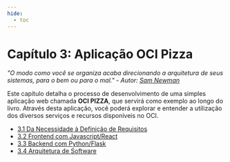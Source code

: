 ```yaml
---
hide:
  - toc
---
```


# Capítulo 3: Aplicação OCI Pizza

_"O modo como você se organiza acaba direcionando a arquitetura de seus sistemas, para o bem ou para o mal." - Autor: [Sam Newman](https://www.linkedin.com/in/samnewman/)_

Este capítulo detalha o processo de desenvolvimento de uma simples aplicação web chamada **OCI PIZZA**, que servirá como exemplo ao longo do livro. Através desta aplicação, você poderá explorar e entender a utilização dos diversos serviços e recursos disponíveis no OCI.

- [3.1 Da Necessidade à Definição de Requisitos](./da-necessidade-a-definicao-de-requisitos.md)
- [3.2 Frontend com Javascript/React](./frontend-com-javascript-react.md)
- [3.3 Backend com Python/Flask](./backend-com-python-flask.md)
- [3.4 Arquitetura de Software](./arquitetura-de-software.md)